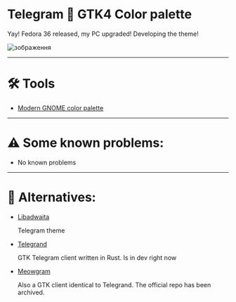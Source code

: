 # Telegram 🤝 GTK4 Color palette

Yay! Fedora 36 released, my PC upgraded! Developing the theme!

![зображення](https://user-images.githubusercontent.com/68148186/167836933-3f7eb9a4-32be-4830-b8bc-a5949809e9ee.png)

---

# 🛠 Tools

- [Modern GNOME color palette](https://gnome.pages.gitlab.gnome.org/libadwaita/doc/1-latest/named-colors.html#window-colors)

---

# ⚠️ Some known problems:

- No known problems

---

# 🔄 Alternatives:

+ [Libadwaita](https://t.me/addtheme/libadwaita) 

  Telegram theme

+ [Telegrand](https://github.com/melix99/telegrand) 

  GTK Telegram client written in Rust. Is in dev right now

+ [Meowgram](https://github.com/ExposedCat/Meowgram) 

  Also a GTK client identical to Telegrand. The official repo has been archived.

